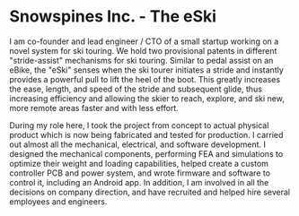 # Snowspines Inc. - The eSki

I am co-founder and lead engineer / CTO of a small startup working on a novel system for ski touring. We hold two provisional patents in different "stride-assist" mechanisms for ski touring. Similar to pedal assist on an eBike, the "eSki" senses when the ski tourer initiates a stride and instantly provides a powerful pull to lift the heel of the boot. This greatly increases the ease, length, and speed of the stride and subsequent glide, thus increasing efficiency and allowing the skier to reach, explore, and ski new, more remote areas faster and with less effort.  

During my role here, I took the project from concept to actual physical product which is now being fabricated and tested for production. I carried out almost all the mechanical, electrical, and software development. I designed the mechanical components, performing FEA and simulations to optimize their weight and loading capabilities, helped create a custom controller PCB and power system, and wrote firmware and software to control it, including an Android app. In addition, I am involved in all the decisions on company direction, and have recruited and helped hire several employees and engineers. 
